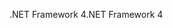 <span data-ttu-id="69b9f-101">.NET Framework 4</span><span class="sxs-lookup"><span data-stu-id="69b9f-101">.NET Framework 4</span></span>